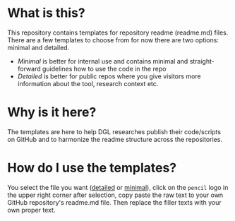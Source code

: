 # What is this?

This repository contains templates for repository readme (readme.md) files. There are a few templates to choose from for now there are two options: minimal and detailed.
* *Minimal* is better for internal use and contains minimal and straight-forward guidelines how to use the code in the repo
* *Detailed* is better for public repos where you give visitors more information about the tool, research context etc.

# Why is it here?

The templates are here to help DGL researches publish their code/scripts on GitHub and to harmonize the readme structure across the repositories.

# How do I use the templates?

You select the file you want ([detailed](detailed.md) or [minimal](minimal.md)), click on the `pencil` logo in the upper right corner after selection, copy paste the raw text to your own GitHub repository's readme.md file. Then replace the filler texts with your own proper text.
